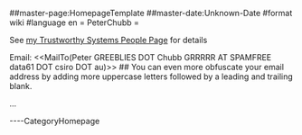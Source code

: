 \#\#master-page:HomepageTemplate \#\#master-date:Unknown-Date \#format
wiki \#language en = PeterChubb =

See [my Trustworthy Systems People Page](http://ts.data61.csiro.au/people/?cn=Peter+Chubb) for details

Email: &lt;&lt;MailTo(Peter GREEBLIES DOT Chubb GRRRRR AT SPAMFREE
data61 DOT csiro DOT au)&gt;&gt; \#\# You can even more obfuscate your
email address by adding more uppercase letters followed by a leading and
trailing blank.

...

----CategoryHomepage

